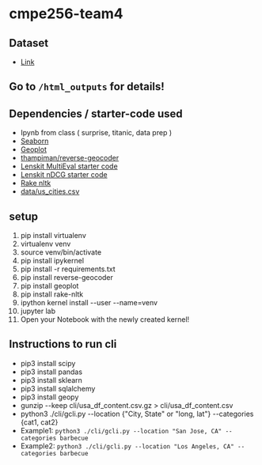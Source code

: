 # cmpe256-team4

## Dataset
- [Link](https://cseweb.ucsd.edu/~jmcauley/datasets.html#google_local)

## Go to `/html_outputs` for details!

## Dependencies / starter-code used
- Ipynb from class ( surprise, titanic, data prep )
- [Seaborn](https://seaborn.pydata.org/tutorial.html)
- [Geoplot](https://residentmario.github.io/geoplot/quickstart/quickstart.html)
- [thampiman/reverse-geocoder](https://github.com/thampiman/reverse-geocoder)
- [Lenskit MultiEval starter code](https://github.com/lenskit/lkpy/blob/master/examples/MultiEval.ipynb)
- [Lenskit nDCG starter code](https://lkpy.lenskit.org/en/latest/GettingStarted.html)
- [Rake nltk](https://pypi.org/project/rake-nltk/)
- [data/us_cities.csv](https://github.com/kelvins/US-Cities-Database)

## setup
1. pip install virtualenv
2. virtualenv venv
3. source venv/bin/activate
4. pip install ipykernel
5. pip install -r requirements.txt
5. pip install reverse-geocoder
6. pip install geoplot
7. pip install rake-nltk
8. ipython kernel install --user --name=venv
9. jupyter lab
10. Open your Notebook with the newly created kernel!

## Instructions to run cli
- pip3 install scipy
- pip3 install pandas
- pip3 install sklearn
- pip3 install sqlalchemy
- pip3 install geopy
- gunzip --keep cli/usa_df_content.csv.gz > cli/usa_df_content.csv
- python3 ./cli/gcli.py --location {"City, State" or "long, lat"} --categories {cat1, cat2}
- Example1: `python3 ./cli/gcli.py --location "San Jose, CA" --categories barbecue`
- Example2: `python3 ./cli/gcli.py --location "Los Angeles, CA" --categories barbecue`
